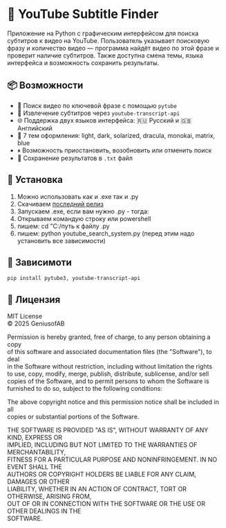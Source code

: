# 🎥 YouTube Subtitle Finder

Приложение на Python с графическим интерфейсом для поиска субтитров к видео на YouTube. Пользователь указывает поисковую фразу и количество видео — программа найдёт видео по этой фразе и проверит наличие субтитров. Также доступна смена темы, языка интерфейса и возможность сохранить результаты.

## 📦 Возможности

- 🔎 Поиск видео по ключевой фразе с помощью `pytube`
- 🧠 Извлечение субтитров через `youtube-transcript-api`
- 🌐 Поддержка двух языков интерфейса: 🇷🇺 Русский и 🇬🇧 Английский
- 🎨 7 тем оформления: light, dark, solarized, dracula, monokai, matrix, blue
- ⏸ Возможность приостановить, возобновить или отменить поиск
- 💾 Сохранение результатов в `.txt` файл

## 🚀 Установка
1. Можно использовать как и .exe так и .py
2. Скачиваем [последний релиз](https://github.com/GeniusofAB/youtube-search-system/releases)
3. Запускаем .exe, если вам нужно .py - тогда:
4. Открываем командую строку или powershell
5. пишем: cd "C:/путь к файлу .py
6. пишем: python youtube_search_system.py (перед этим надо установить все зависимости)

## 📛 Зависимоти
```pip install pytube3, youtube-transcript-api```
## 📝 Лицензия

MIT License  
© 2025 GeniusofAB

Permission is hereby granted, free of charge, to any person obtaining a copy  
of this software and associated documentation files (the "Software"), to deal  
in the Software without restriction, including without limitation the rights  
to use, copy, modify, merge, publish, distribute, sublicense, and/or sell  
copies of the Software, and to permit persons to whom the Software is  
furnished to do so, subject to the following conditions:

The above copyright notice and this permission notice shall be included in all  
copies or substantial portions of the Software.

THE SOFTWARE IS PROVIDED "AS IS", WITHOUT WARRANTY OF ANY KIND, EXPRESS OR  
IMPLIED, INCLUDING BUT NOT LIMITED TO THE WARRANTIES OF MERCHANTABILITY,  
FITNESS FOR A PARTICULAR PURPOSE AND NONINFRINGEMENT. IN NO EVENT SHALL THE  
AUTHORS OR COPYRIGHT HOLDERS BE LIABLE FOR ANY CLAIM, DAMAGES OR OTHER  
LIABILITY, WHETHER IN AN ACTION OF CONTRACT, TORT OR OTHERWISE, ARISING FROM,  
OUT OF OR IN CONNECTION WITH THE SOFTWARE OR THE USE OR OTHER DEALINGS IN THE  
SOFTWARE.
